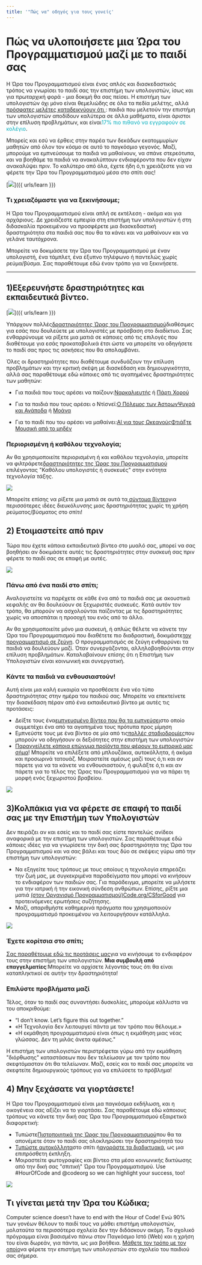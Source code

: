 ```yaml
---
title: '"Πώς να" οδηγός για τους γονείς'
---
```


# Πώς να υλοποιήσετε μια Ώρα του Προγραμματισμού μαζί με το παιδί σας
Η Ώρα του Προγραμματισμού είναι ένας απλός και διασκεδαστικός τρόπος να γνωρίσει το παιδί σας την επιστήμη των υπολογιστών, ίσως και για πρωταρχική φορά - μια δοκιμή θα σας πείσει. Η επιστήμη των υπολογιστών όχι μόνο είναι θεμελιώδης σε όλα τα πεδία μελέτης, αλλά <a href="https://medium.com/@codeorg/cs-helps-students-outperform-in-school-college-and-workplace-66dd64a69536">πρόσφατες μελέτες καταδεικνύουν ότι </a>: παιδιά που μελετούν την επιστήμη των υπολογιστών αποδίδουν καλύτερα σε άλλα μαθήματα, είναι άριστοι στην επίλυση προβλημάτων, και είναι<font color="00adbc">17% πιο πιθανό να εγγραφούν σε κολέγιο</b></font>.

Μπορείς και εσύ να έρθεις στην παρέα των δεκάδων εκατομμυρίων μαθητών από όλον τον κόσμο σε αυτό το παγκόσμιο γεγονός. Μαζί, μπορούμε να εμπνεύσουμε τα παιδιά να μαθαίνουν, να σπάνε στερεότυπα, και να βοηθάμε τα παιδιά να ανακαλύπτουν ενδιαφέροντα που δεν είχαν ανακαλύψει πριν. Το καλύτερο από όλα, έχετε ήδη ό,τι χρειάζεστε για να φέρετε την Ώρα του Προγραμματισμού μέσα στο σπίτι σας!

[<img src="/images/fit-600/Marketing/mother-helping-her-daughter-use-a-laptop-4260325.jpg" />]({{ urls/learn }})

<h3>Τι χρειαζόμαστε για να ξεκινήσουμε;</h3>
Η Ώρα του Προγραμματισμού είναι απλή σε εκτέλεση - ακόμα και για αρχάριους. Δε χρειάζεστε εμπειρία στη επιστήμη των υπολογιστών ή στη διδασκαλία προκειμένου να προσφέρετε μια διασκεδαστική δραστηριότητα στα παιδιά σας που θα τα κάνει και να μαθαίνουν και να γελάνε ταυτόχρονα.

Μπορείτε να δοκιμάσετε την Ώρα του Προγραμματισμού με έναν υπολογιστή, ένα τάμπλετ, ένα έξυπνο τηλέφωνο ή παντελώς χωρίς ρεύμα/βύσμα. Σας παραθέτουμε εδώ έναν τρόπο για να ξεκινήσετε.

***

## 1)Εξερευνήστε δραστηριότητες και εκπαιδευτικά βίντεο.

[<img src="/images/fit-600/tutorials.png" />]({{ urls/learn }})

Υπάρχουν πολλές<a href="https://hourofcode.com/us/learn">δραστηριότητες Ώρας του Προγραμματισμού</a>διαθέσιμες για εσάς που δουλεύετε με υπολογιστές με πρόσβαση στο διαδίκτυο. Σας ενθαρρύνουμε να ρίξετε μια ματιά σε κάποιες από τις επιλογές που διαθέτουμε για εσάς προκαταβολικά έτσι ώστε να μπορείτε να οδηγήσετε το παιδί σας προς τις ασκήσεις που θα απολαμβάνει.

Όλες οι δραστηριότητες που διαθέτουμε συνδυάζουν την επίλυση προβλημάτων και την κριτική σκέψη με διασκέδαση και δημιουργικότητα, αλλά σας παραθέτουμε εδώ κάποιες από τις αγαπημένες δραστηριότητες των μαθητών:

- Για παιδιά που τους αρέσει να παίζουν:<a href="https://code.org/minecraft">Ναρκαλιευτής</a> ή <a href="https://code.org/dance">Πάρτι Χορού</a>
- Για τα παιδιά που τους αρέσει ο Ντίσνεϊ:<a href="https://code.org/starwars">Ο Πόλεμος των Άστρων</a><a href="https://studio.code.org/s/frozen/stage/1/puzzle/1">Ψυχρά και Ανάποδα</a> ή <a href="https://partners.disney.com/hour-of-code?cds&cmp=vanity%7Cnatural%7Cus%7Cmoanahoc%7C">Μοάνα</a>
- Για το παιδί που του αρέσει να μαθαίνει:<a href="https://code.org/oceans">Al για τους Ωκεανούς<a href="https://scratch.mit.edu/projects/editor/?tutorial=music&utm_source=codeorg">Φτιάξτε Μουσική από το μηδέν</a></li> </ul> 
  
  <p spaces-before="0">
    

<h3>Περιορισμένη ή καθόλου τεχνολογία;</h3>
Αν θα χρησιμοποιείτε περιορισμένη ή και καθόλου τεχνολογία, μπορείτε να φιλτράρετε<a href="https://hourofcode.com/us/learn">δραστηριότητες της Ώρας του Προγραμματισμού</a> επιλέγοντας "Καθόλου υπολογιστές ή συσκευές" στην ενότητα <em>τεχνολογία τάξης</em>.
  </p>
  
  <p spaces-before="0">
    <a href="{{ urls/learn }}"><img src="/images/fit-500/Marketing/filtering-activities-hoc.jpg" /></a>
  </p>
  
  <p spaces-before="0">
    Μπορείτε επίσης να ρίξετε μια ματιά σε αυτά τα<a href="https://www.youtube.com/playlist?list=PLzdnOPI1iJNcpfa4LtbaIl35gqir_5XUu"> σύντομα βίντεο</a>για περισσότερες ιδέες διευκόλυνσης μιας δραστηριότητας χωρίς τη χρήση ρεύματος/βύσματος στο σπίτι!
  </p>

<h2 spaces-before="0">
  2) Ετοιμαστείτε από πριν
</h2>

<p spaces-before="0">
  Τώρα που έχετε κάποια εκπαιδευτικά βίντεο στο μυαλό σας, μπορεί να σας βοηθήσει αν δοκιμάσετε αυτές τις δραστηριότητες στην συσκευή σας πριν φέρετε το παιδί σας σε επαφή με αυτές.
</p>

<p spaces-before="0">
  <a href="{{ urls/learn }}"><img src="/images/fit-600/Marketing/father-and-children-looking-at-a-laptop-4260749.jpg" /></a>
</p>

<p spaces-before="0">
  

<h3>Πάνω από ένα παιδί στο σπίτι;</h3>
Αναλογιστείτε να παρέχετε σε κάθε ένα από τα παιδιά σας με ακουστικά κεφαλής αν θα δουλεύουν σε ξεχωριστές συσκευές. Κατά αυτόν τον τρόπο, θα μπορούν να ασχολούνται παίζοντας με τις δραστηριότητες χωρίς να αποσπάται η προσοχή του ενός από το άλλο.
</p>

<p spaces-before="0">
  Αν θα χρησιμοποιείτε μόνο μια συσκευή, ή απλώς θέλετε να κάνετε την Ώρα του Προγραμματισμού που διαθέτετε πιο διαδραστική, δοκιμάστε<a href="https://www.youtube.com/watch?v=vgkahOzFH2Q">τον προγραμματισμό σε ζεύγη</a>. Ο προγραμματισμός σε ζεύγη ενθαρρύνει τα παιδιά να δουλεύουν μαζί. Όταν συνεργάζονται, αλληλοβοηθούνται στην επίλυση προβλημάτων. Καταλαβαίνουν επίσης ότι η Επιστήμη των Υπολογιστών είναι κοινωνική και συνεργατική.
</p>

<p spaces-before="0">
  

<h3>Κάντε τα παιδιά να ενθουσιαστούν! </h3>
Αυτή είναι μια καλή ευκαιρία να προσθέσετε ένα νέο τύπο δραστηριότητας στην ημέρα του παιδιού σας. Μπορείτε να επεκτείνετε την διασκέδαση πέραν από ένα εκπαιδευτικό βίντεο με αυτές τις προτάσεις:
</p>

<ul>
  <li>
    Δείξτε τους ένα<a href="https://www.youtube.com/playlist?list=PLzdnOPI1iJNcadqJAZnbDYShie4gLZQQJ">εμπνευσμένο βίντεο που θα τα εμπνεύσει</a>στο οποίο συμμετέχει ένα από τα αγαπημένα τους πρότυπα προς μίμηση
  </li>
  <li>
    Εμπνεύστε τους με ένα βίντεο σε μία από τις<a href="https://www.youtube.com/playlist?list=PLzdnOPI1iJNfpD8i4Sx7U0y2MccnrNZuP">πολλές σταδιοδρομίες</a>που μπορούν να οδηγήσουν οι δεξιότητες στην επιστήμη των υπολογιστών
  </li>
  <li>
    <a href="https://store.code.org/">Παραγγείλετε κάποια επώνυμα προϊόντα που φέρουν το εμπορικό μας σήμα</a>! Μπορείτε να επιλέξετε από μπλουζάκια, αυτοκόλλητα, ή ακόμα και προσωρινά τατουάζ. Μοιραστείτε αμέσως μαζί τους ό,τι και αν πάρετε για να τα κάνετε να ενθουσιαστούν, ή φυλάξτε ό,τι και αν πάρετε για το τέλος της Ώρας του Προγραμματισμού για να πάρει τη μορφή ενός ξεχωριστού βραβείου.
  </li>
</ul>

<a href="https://store.code.org/" target="_blank"><img src="/images/fit-500/Marketing/hourofcodestore.jpg"></a>

<h2 spaces-before="0">
  3)Κολπάκια για να φέρετε σε επαφή το παιδί σας με την Επιστήμη των Υπολογιστών
</h2>

<p spaces-before="0">
  Δεν πειράζει αν και εσείς και το παιδί σας είστε παντελώς ανίδεοι αναφορικά με την επιστήμη των υπολογιστών. Σας παραθέτουμε εδώ κάποιες ιδέες για να γνωρίσετε την δική σας δραστηριότητα της Ώρα του Προγραμματισμού και να σας βάλει και τους δύο σε σκέψεις γύρω από την επιστήμη των υπολογιστών:
</p>

<ul>
  <li>
    Να εξηγείτε τους τρόπους με τους οποίους η τεχνολογία επηρεάζει την ζωή μας, με συγκεκριμένα παραδείγματα που μπορεί να κινήσουν το ενδιαφέρον των παιδιών σας. Για παράδειγμα, μπορείτε να μιλήσετε για την ιατρική ή την εικονική σύνδεση ανθρώπων. Επίσης, ρίξτε μια ματιά <a href="https://code.org/csforgood">(στον Οργανισμό Προγραμματισμού)Code.org/CSforGood</a> για προτεινόμενες ερωτήσεις συζήτησης.
  </li>
  <li>
    Μαζί, απαριθμήστε καθημερινά πράγματα που χρησιμοποιούν προγραμματισμό προκειμένου να λειτουργήσουν κατάλληλα.
  </li>
</ul>

<p spaces-before="0">
  <a href="{{ urls/learn }}"><img src="/images/fit-600/Marketing/girl-sitting-on-sofa-while-using-tablet-computer-4144035.jpg" /></a>
</p>

<p spaces-before="0">
  

<h3>Έχετε κορίτσια στο σπίτι;</h3>
<a href="https://code.org/girls">Σας παραθέτουμε εδώ τις προτάσεις μας</a>για να κινήσουμε το ενδιαφέρον τους στην επιστήμη των υπολογιστών. <strong x-id="1">Μια συμβουλή από επαγγελματίες</strong>:Μπορείτε να αρχίσετε λέγοντάς τους ότι θα είναι καταπληκτικοί σε αυτήν την δραστηριότητα!
</p>

<p spaces-before="0">
  

<h3>Επιλύστε προβλήματα μαζί</h3>
Τέλος, όταν το παιδί σας συναντήσει δυσκολίες, μπορούμε κάλλιστα να του αποκριθούμε:
</p>

<ul>
  <li>
    “I don’t know. Let’s figure this out together.”
  </li>
  <li>
    «Η Τεχνολογία δεν λειτουργεί πάντα με τον τρόπο που θέλουμε.»
  </li>
  <li>
    «Η εκμάθηση προγραμματισμού είναι όπως η εκμάθηση μιας νέας γλώσσας. Δεν τη μιλάς άνετα αμέσως."
  </li>
</ul>

<p spaces-before="0">
  Η επιστήμη των υπολογιστών περιστρέφεται γύρω από την εκμάθηση "διόρθωσης" καταστάσεων που δεν τελείωσαν με τον τρόπο που σκεφτόμασταν ότι θα τελείωναν.  Μαζί, εσείς και το παιδί σας μπορείτε να σκεφτείτε δημιουργικούς τρόπους για να επιλύσετε το πρόβλημα!
</p>


<h2 spaces-before="0">
  4) Μην ξεχάσατε να γιορτάσετε!
</h2>

<p spaces-before="0">
  Η Ώρα του Προγραμματισμού είναι μια παγκόσμια εκδήλωση, και η οικογένεια σας αξίζει να το γιορτάσει. Σας παραθέτουμε εδώ κάποιους τρόπους να κάνετε την δική σας Ώρα του Προγραμματισμού εξαιρετικά διαφορετική:
</p>

<ul>
  <li>
    Τυπώστε<a href="https://staging.code.org/certificates">Πιστοποιητικά της Ώρας του Προγραμματισμού</a>που θα τα απονέμετε όταν το παιδί σας ολοκληρώσει την δραστηριότητά του
  </li>
  <li>
    <a href="https://staging.hourofcode.com/us/promote/resources#stickers">Τυπώστε αυτοκόλλητα</a>στο σπίτι ή<a href="https://store.code.org/">αγοράστε τα διαδικτυακά</a>, ως μια επιπρόσθετη έκπληξη.
  </li>
  <li>
    Μοιραστείτε φωτογραφίες και βίντεο στα μέσα κοινωνικής δικτύωσης από την δική σας "σπιτική" Ώρα του Προγραμματισμού. Use #HourOfCode and @codeorg so we can highlight your success, too!
  </li>
</ul>

<p spaces-before="0">
  <a href="{{ urls/learn }}"><img src="/images/fit-600/Marketing/g8TUlHzF.jpeg" /></a>
</p>

<h2>Τι γίνεται μετά την Ώρα του Κώδικα;</h2>

<p spaces-before="0">
  Computer science doesn’t have to end with the Hour of Code! Ενώ 90% των γονέων θέλουν το παιδί τους να μάθει επιστήμη υπολογιστών, μολαταύτα τα περισσότερα σχολεία δεν την διδάσκουν ακόμη. Tο σχολικό πρόγραμμα είναι βασισμένο πάνω στον Παγκόσμιο Ιστό (Web) και η χρήση του είναι δωρεάν, για πάντα, ως μια βοήθεια. <a href="https://code.org/yourschool">Μάθετε τον τρόπο με τον οποίο</a>να φέρετε την επιστήμη των υπολογιστών στο σχολείο του παιδιού σας σήμερα.
</p>